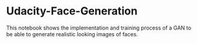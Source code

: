 # Udacity-Face-Generation
This notebook shows the implementation and training process of a GAN to be able to generate realistic looking images of faces.
